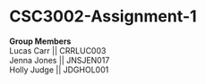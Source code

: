 # CSC3002-Assignment-1
**Group Members**\
Lucas Carr      || CRRLUC003\
Jenna Jones     || JNSJEN017\
Holly Judge     || JDGHOL001
